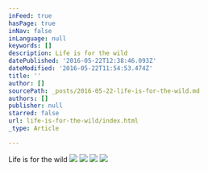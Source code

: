 ```yaml
---
inFeed: true
hasPage: true
inNav: false
inLanguage: null
keywords: []
description: Life is for the wild
datePublished: '2016-05-22T12:38:46.093Z'
dateModified: '2016-05-22T11:54:53.474Z'
title: ''
author: []
sourcePath: _posts/2016-05-22-life-is-for-the-wild.md
authors: []
publisher: null
starred: false
url: life-is-for-the-wild/index.html
_type: Article

---
```

Life is for the wild
![](https://the-grid-user-content.s3-us-west-2.amazonaws.com/0f51a735-b965-47e2-ac67-bc7179488ed7.jpg)
![](https://the-grid-user-content.s3-us-west-2.amazonaws.com/5b733d3f-2c8e-4f09-b21a-77fdd8ed0f80.jpg)
![](https://the-grid-user-content.s3-us-west-2.amazonaws.com/855214d5-08f4-4aa8-aae9-5dac645edfef.jpg)
![](https://the-grid-user-content.s3-us-west-2.amazonaws.com/e1d16490-44f2-4795-9c31-30746b41062e.jpg)